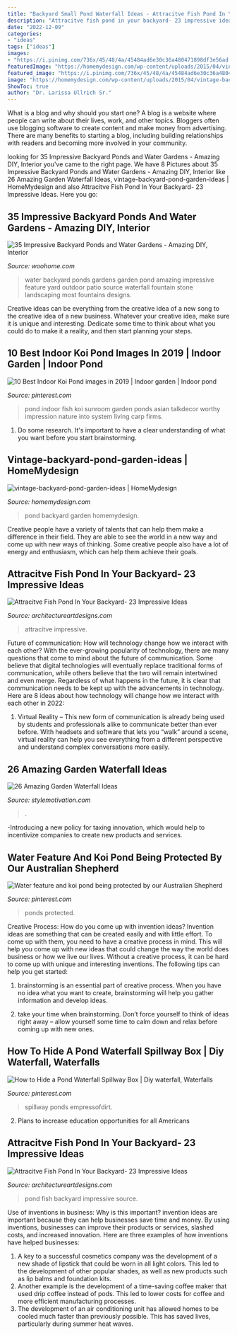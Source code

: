 ```yaml
---
title: "Backyard Small Pond Waterfall Ideas - Attracitve Fish Pond In Your Backyard- 23 Impressive Ideas"
description: "Attracitve fish pond in your backyard- 23 impressive ideas"
date: "2022-12-09"
categories:
- "ideas"
tags: ["ideas"]
images:
- "https://i.pinimg.com/736x/45/48/4a/45484ad6e30c36a480471898df3e56ad.jpg"
featuredImage: "https://homemydesign.com/wp-content/uploads/2015/04/vintage-backyard-pond-garden-ideas.jpg"
featured_image: "https://i.pinimg.com/736x/45/48/4a/45484ad6e30c36a480471898df3e56ad.jpg"
image: "https://homemydesign.com/wp-content/uploads/2015/04/vintage-backyard-pond-garden-ideas.jpg"
ShowToc: true
author: "Dr. Larissa Ullrich Sr."
---
```



What is a blog and why should you start one?
A blog is a website where people can write about their lives, work, and other topics. Bloggers often use blogging software to create content and make money from advertising. There are many benefits to starting a blog, including building relationships with readers and becoming more involved in your community.

	

		
looking for 35 Impressive Backyard Ponds and Water Gardens - Amazing DIY, Interior you've came to the right page. We have 8 Pictures about 35 Impressive Backyard Ponds and Water Gardens - Amazing DIY, Interior like 26 Amazing Garden Waterfall Ideas, vintage-backyard-pond-garden-ideas | HomeMydesign and also Attracitve Fish Pond In Your Backyard- 23 Impressive Ideas. Here you go:
		
    
## 35 Impressive Backyard Ponds And Water Gardens - Amazing DIY, Interior

<img loading=lazy src="http://www.woohome.com/wp-content/uploads/2014/04/backyard-pond-water-garden-3.jpg" onerror="this.onerror=null;this.src='https://tse3.mm.bing.net/th?id=OIP.qxTlOOUU_8j4GB19wQ_FggHaJ4&amp;pid=15.1';" alt="35 Impressive Backyard Ponds and Water Gardens - Amazing DIY, Interior">

_Source: woohome.com_

>water backyard ponds gardens garden pond amazing impressive feature yard outdoor patio source waterfall fountain stone landscaping most fountains designs. 

	

Creative ideas can be everything from the creative idea of a new song to the creative idea of a new business. Whatever your creative idea, make sure it is unique and interesting. Dedicate some time to think about what you could do to make it a reality, and then start planning your steps.

    
## 10 Best Indoor Koi Pond Images In 2019 | Indoor Garden | Indoor Pond

<img loading=lazy src="https://i.pinimg.com/736x/c6/36/0d/c6360d83c9347fc2b7446a5a60cff61b.jpg" onerror="this.onerror=null;this.src='https://tse1.mm.bing.net/th?id=OIP.LQcIKX4YEB39PbWvCTPfXgHaLH&amp;pid=15.1';" alt="10 Best Indoor Koi Pond images in 2019 | Indoor garden | Indoor pond">

_Source: pinterest.com_

>pond indoor fish koi sunroom garden ponds asian talkdecor worthy impression nature into system living carp firms. 

	

1. Do some research. It's important to have a clear understanding of what you want before you start brainstorming.

    
## Vintage-backyard-pond-garden-ideas | HomeMydesign

<img loading=lazy src="https://homemydesign.com/wp-content/uploads/2015/04/vintage-backyard-pond-garden-ideas.jpg" onerror="this.onerror=null;this.src='https://tse4.mm.bing.net/th?id=OIP.Kiju9QSDfNjkrYnw8jaDGgHaLH&amp;pid=15.1';" alt="vintage-backyard-pond-garden-ideas | HomeMydesign">

_Source: homemydesign.com_

>pond backyard garden homemydesign. 

	

Creative people have a variety of talents that can help them make a difference in their field. They are able to see the world in a new way and come up with new ways of thinking. Some creative people also have a lot of energy and enthusiasm, which can help them achieve their goals.

    
## Attracitve Fish Pond In Your Backyard- 23 Impressive Ideas

<img loading=lazy src="https://www.architectureartdesigns.com/wp-content/uploads/2015/05/1822.jpg" onerror="this.onerror=null;this.src='https://tse1.mm.bing.net/th?id=OIP.L1xjp5fx-N5-gvzd5dtKeQHaFj&amp;pid=15.1';" alt="Attracitve Fish Pond In Your Backyard- 23 Impressive Ideas">

_Source: architectureartdesigns.com_

>attracitve impressive. 

	

Future of communication: How will technology change how we interact with each other?
With the ever-growing popularity of technology, there are many questions that come to mind about the future of communication. Some believe that digital technologies will eventually replace traditional forms of communication, while others believe that the two will remain intertwined and even merge. Regardless of what happens in the future, it is clear that communication needs to be kept up with the advancements in technology. Here are 8 ideas about how technology will change how we interact with each other in 2022: 
1. Virtual Reality – This new form of communication is already being used by students and professionals alike to communicate better than ever before. With headsets and software that lets you “walk” around a scene, virtual reality can help you see everything from a different perspective and understand complex conversations more easily. 


    
## 26 Amazing Garden Waterfall Ideas

<img loading=lazy src="https://www.stylemotivation.com/wp-content/uploads/2013/09/21.jpg" onerror="this.onerror=null;this.src='https://tse3.mm.bing.net/th?id=OIP._xNZAJccOB9peBUhFJ5sBAHaK2&amp;pid=15.1';" alt="26 Amazing Garden Waterfall Ideas">

_Source: stylemotivation.com_

>. 

	

-Introducing a new policy for taxing innovation, which would help to incentivize companies to create new products and services.

    
## Water Feature And Koi Pond Being Protected By Our Australian Shepherd

<img loading=lazy src="https://i.pinimg.com/736x/45/48/4a/45484ad6e30c36a480471898df3e56ad.jpg" onerror="this.onerror=null;this.src='https://tse4.mm.bing.net/th?id=OIP.3QnH9-xhjx-sAXfnQKV36gHaJ3&amp;pid=15.1';" alt="Water feature and koi pond being protected by our Australian Shepherd">

_Source: pinterest.com_

>ponds protected. 

	

Creative Process: How do you come up with invention ideas?
Invention ideas are something that can be created easily and with little effort. To come up with them, you need to have a creative process in mind. This will help you come up with new ideas that could change the way the world does business or how we live our lives. Without a creative process, it can be hard to come up with unique and interesting inventions. The following tips can help you get started:
1. brainstorming is an essential part of creative process. When you have no idea what you want to create, brainstorming will help you gather information and develop ideas.

2. take your time when brainstorming. Don’t force yourself to think of ideas right away – allow yourself some time to calm down and relax before coming up with new ones.


    
## How To Hide A Pond Waterfall Spillway Box | Diy Waterfall, Waterfalls

<img loading=lazy src="https://i.pinimg.com/736x/cc/13/d8/cc13d801d6ec93905bc214469a23fa73.jpg" onerror="this.onerror=null;this.src='https://tse1.mm.bing.net/th?id=OIP.yX31QrN1VIlYQlONvtSwyQHaLH&amp;pid=15.1';" alt="How to Hide a Pond Waterfall Spillway Box | Diy waterfall, Waterfalls">

_Source: pinterest.com_

>spillway ponds empressofdirt. 

	

2. Plans to increase education opportunities for all Americans 

    
## Attracitve Fish Pond In Your Backyard- 23 Impressive Ideas

<img loading=lazy src="https://www.architectureartdesigns.com/wp-content/uploads/2015/05/206-630x441.jpg" onerror="this.onerror=null;this.src='https://tse1.mm.bing.net/th?id=OIP.7ClpVcLy96jVCcPPpVmXRAHaFL&amp;pid=15.1';" alt="Attracitve Fish Pond In Your Backyard- 23 Impressive Ideas">

_Source: architectureartdesigns.com_

>pond fish backyard impressive source. 

	

Use of inventions in business: Why is this important?
invention ideas are important because they can help businesses save time and money. By using inventions, businesses can improve their products or services, slashed costs, and increased innovation. Here are three examples of how inventions have helped businesses: 
1. A key to a successful cosmetics company was the development of a new shade of lipstick that could be worn in all light colors. This led to the development of other popular shades, as well as new products such as lip balms and foundation kits. 
2. Another example is the development of a time-saving coffee maker that used drip coffee instead of pods. This led to lower costs for coffee and more efficient manufacturing processes.
3. The development of an air conditioning unit has allowed homes to be cooled much faster than previously possible. This has saved lives, particularly during summer heat waves.

